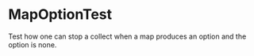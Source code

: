 # MapOptionTest

Test how one can stop a collect when a map produces an option and the option is
none.
